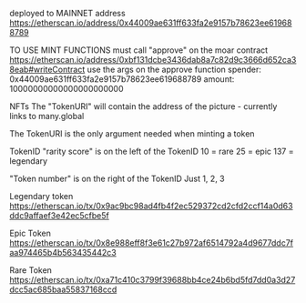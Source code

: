 deployed to MAINNET address
https://etherscan.io/address/0x44009ae631ff633fa2e9157b78623ee619688789

TO USE MINT FUNCTIONS
must call "approve" on the moar contract
https://etherscan.io/address/0xbf131dcbe3436dab8a7c82d9c3666d652ca38eab#writeContract
use the args on the approve function
spender: 0x44009ae631ff633fa2e9157b78623ee619688789
amount: 10000000000000000000000

NFTs
The "TokenURI" will contain the address of the picture - currently links to many.global

The TokenURI is the only argument needed when minting a token

TokenID
"rarity score" is on the left of the TokenID
10 = rare
25 = epic
137 = legendary

"Token number" is on the right of the TokenID
Just 1, 2, 3

Legendary token
https://etherscan.io/tx/0x9ac9bc98ad4fb4f2ec529372cd2cfd2ccf14a0d63ddc9affaef3e42ec5cfbe5f

Epic Token
https://etherscan.io/tx/0x8e988eff8f3e61c27b972af6514792a4d9677ddc7faa974465b4b563435442c3

Rare Token
https://etherscan.io/tx/0xa71c410c3799f39688bb4ce24b6bd5fd7dd0a3d27dcc5ac685baa55837168ccd